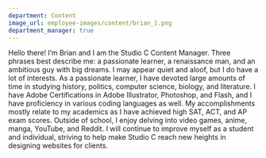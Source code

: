 ```yaml
---
department: Content
image_url: employee-images/content/brian_1.png
department_manager: true
---
```

Hello there! I’m Brian and I am the Studio C Content Manager. Three phrases best describe me: a passionate learner, a renaissance man, and an ambitious guy with big dreams. I may appear quiet and aloof, but I do have a lot of interests. As a passionate learner, I have devoted large amounts of time in studying history, politics, computer science, biology, and literature. I have Adobe Certifications in Adobe Illustrator, Photoshop, and Flash, and I have proficiency in various coding languages as well. My accomplishments mostly relate to my academics as I have achieved high SAT, ACT, and AP exam scores. Outside of school, I enjoy delving into video games, anime, manga, YouTube, and Reddit. I will continue to improve myself as a student and individual, striving to help make Studio C reach new heights in designing websites for clients.
